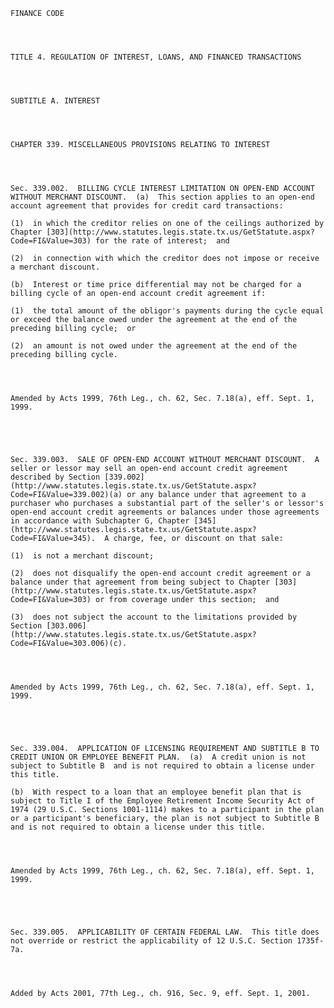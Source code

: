 ﻿
    
    
    	
    					
    
    
    FINANCE CODE
    
      
    
    
    TITLE 4. REGULATION OF INTEREST, LOANS, AND FINANCED TRANSACTIONS
    
      
    
    
    SUBTITLE A. INTEREST
    
      
    
    
    CHAPTER 339. MISCELLANEOUS PROVISIONS RELATING TO INTEREST
    
      
    
    
    Sec. 339.002.  BILLING CYCLE INTEREST LIMITATION ON OPEN-END ACCOUNT WITHOUT MERCHANT DISCOUNT.  (a)  This section applies to an open-end account agreement that provides for credit card transactions:
    
    (1)  in which the creditor relies on one of the ceilings authorized by Chapter [303](http://www.statutes.legis.state.tx.us/GetStatute.aspx?Code=FI&Value=303) for the rate of interest;  and
    
    (2)  in connection with which the creditor does not impose or receive a merchant discount.
    
    (b)  Interest or time price differential may not be charged for a billing cycle of an open-end account credit agreement if:
    
    (1)  the total amount of the obligor's payments during the cycle equal or exceed the balance owed under the agreement at the end of the preceding billing cycle;  or
    
    (2)  an amount is not owed under the agreement at the end of the preceding billing cycle.
    
    
    
    
    Amended by Acts 1999, 76th Leg., ch. 62, Sec. 7.18(a), eff. Sept. 1, 1999.
    
    
    
    
    
    Sec. 339.003.  SALE OF OPEN-END ACCOUNT WITHOUT MERCHANT DISCOUNT.  A seller or lessor may sell an open-end account credit agreement described by Section [339.002](http://www.statutes.legis.state.tx.us/GetStatute.aspx?Code=FI&Value=339.002)(a) or any balance under that agreement to a purchaser who purchases a substantial part of the seller's or lessor's open-end account credit agreements or balances under those agreements in accordance with Subchapter G, Chapter [345](http://www.statutes.legis.state.tx.us/GetStatute.aspx?Code=FI&Value=345).  A charge, fee, or discount on that sale:
    
    (1)  is not a merchant discount;
    
    (2)  does not disqualify the open-end account credit agreement or a balance under that agreement from being subject to Chapter [303](http://www.statutes.legis.state.tx.us/GetStatute.aspx?Code=FI&Value=303) or from coverage under this section;  and
    
    (3)  does not subject the account to the limitations provided by Section [303.006](http://www.statutes.legis.state.tx.us/GetStatute.aspx?Code=FI&Value=303.006)(c).
    
    
    
    
    Amended by Acts 1999, 76th Leg., ch. 62, Sec. 7.18(a), eff. Sept. 1, 1999.
    
    
    
    
    
    Sec. 339.004.  APPLICATION OF LICENSING REQUIREMENT AND SUBTITLE B TO CREDIT UNION OR EMPLOYEE BENEFIT PLAN.  (a)  A credit union is not subject to Subtitle B  and is not required to obtain a license under this title.
    
    (b)  With respect to a loan that an employee benefit plan that is subject to Title I of the Employee Retirement Income Security Act of 1974 (29 U.S.C. Sections 1001-1114) makes to a participant in the plan or a participant's beneficiary, the plan is not subject to Subtitle B and is not required to obtain a license under this title.
    
    
    
    
    Amended by Acts 1999, 76th Leg., ch. 62, Sec. 7.18(a), eff. Sept. 1, 1999.
    
    
    
    
    
    Sec. 339.005.  APPLICABILITY OF CERTAIN FEDERAL LAW.  This title does not override or restrict the applicability of 12 U.S.C. Section 1735f-7a.
    
    
    
    
    Added by Acts 2001, 77th Leg., ch. 916, Sec. 9, eff. Sept. 1, 2001.
    
    
    
    
    				
